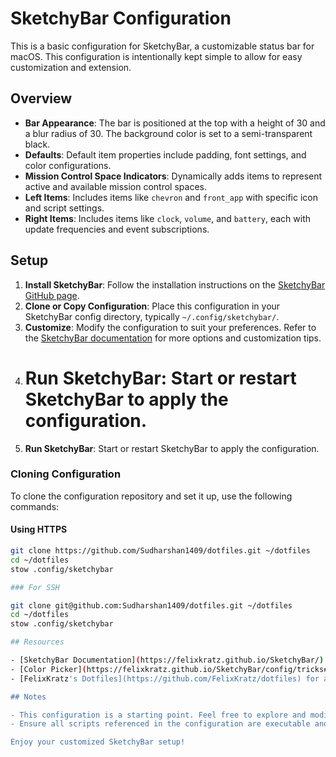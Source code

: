# SketchyBar Configuration

This is a basic configuration for SketchyBar, a customizable status bar for macOS. This configuration is intentionally kept simple to allow for easy customization and extension.

## Overview

- **Bar Appearance**: The bar is positioned at the top with a height of 30 and a blur radius of 30. The background color is set to a semi-transparent black.
- **Defaults**: Default item properties include padding, font settings, and color configurations.
- **Mission Control Space Indicators**: Dynamically adds items to represent active and available mission control spaces.
- **Left Items**: Includes items like `chevron` and `front_app` with specific icon and script settings.
- **Right Items**: Includes items like `clock`, `volume`, and `battery`, each with update frequencies and event subscriptions.

## Setup

1. **Install SketchyBar**: Follow the installation instructions on the [SketchyBar GitHub page](https://github.com/FelixKratz/SketchyBar).
2. **Clone or Copy Configuration**: Place this configuration in your SketchyBar config directory, typically `~/.config/sketchybar/`.
3. **Customize**: Modify the configuration to suit your preferences. Refer to the [SketchyBar documentation](https://felixkratz.github.io/SketchyBar/) for more options and customization tips.
4. # **Run SketchyBar**: Start or restart SketchyBar to apply the configuration.
5. **Run SketchyBar**: Start or restart SketchyBar to apply the configuration.

### Cloning Configuration

To clone the configuration repository and set it up, use the following commands:

#### Using HTTPS

```bash
git clone https://github.com/Sudharshan1409/dotfiles.git ~/dotfiles
cd ~/dotfiles
stow .config/sketchybar

### For SSH

git clone git@github.com:Sudharshan1409/dotfiles.git ~/dotfiles
cd ~/dotfiles
stow .config/sketchybar

## Resources

- [SketchyBar Documentation](https://felixkratz.github.io/SketchyBar/)
- [Color Picker](https://felixkratz.github.io/SketchyBar/config/tricks#color-picker)
- [FelixKratz's Dotfiles](https://github.com/FelixKratz/dotfiles) for advanced configuration examples.

## Notes

- This configuration is a starting point. Feel free to explore and modify it to create a personalized status bar.
- Ensure all scripts referenced in the configuration are executable and located in the specified directories.

Enjoy your customized SketchyBar setup!
```
